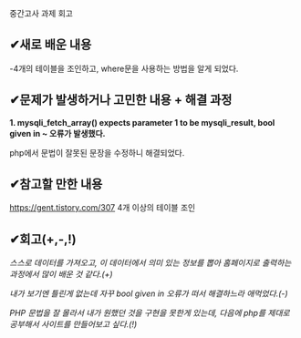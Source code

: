 중간고사 과제 회고
##  &#10004;새로 배운 내용
-4개의 테이블을 조인하고, where문을 사용하는 방법을 알게 되었다.

##  &#10004;문제가 발생하거나 고민한 내용 + 해결 과정
**1. mysqli_fetch_array() expects parameter 1 to be mysqli_result, bool given in ~ 오류가 발생했다.**

php에서 문법이 잘못된 문장을 수정하니 해결되었다.

##  &#10004;참고할 만한 내용

https://gent.tistory.com/307 4개 이상의 테이블 조인

##  &#10004;회고(+,-,!)
*스스로 데이터를 가져오고, 이 데이터에서 의미 있는 정보를 뽑아 홈페이지로 출력하는 과정에서 많이 배운 것 같다.(+)*

*내가 보기엔 틀린게 없는데 자꾸 bool given in 오류가 떠서 해결하느라 애먹었다.(-)*

*PHP 문법을 잘 몰라서 내가 원했던 것을 구현을 못한게 있는데, 다음에 php를 제대로 공부해서 사이트를 만들어보고 싶다.(!)*
